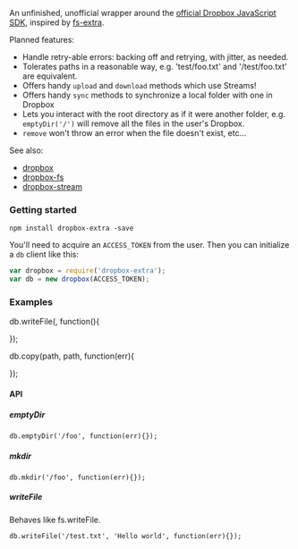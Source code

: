 An unfinished, unofficial wrapper around the [official Dropbox JavaScript SDK](https://github.com/dropbox/dropbox-sdk-js), inspired by [fs-extra](https://github.com/jprichardson/node-fs-extra). 

Planned features:
- Handle retry-able errors: backing off and retrying, with jitter, as needed.
- Tolerates paths in a reasonable way, e.g. 'test/foo.txt' and '/test/foo.txt' are equivalent.
- Offers handy ```upload``` and ```download``` methods which use Streams!
- Offers handy ```sync``` methods to synchronize a local folder with one in Dropbox
- Lets you interact with the root directory as if it were another folder, e.g. ```emptyDir('/')``` will remove all the files in the user's Dropbox.
- ```remove``` won't throw an error when the file doesn't exist, etc...

See also:
- [dropbox](https://github.com/dropbox/dropbox-sdk-js)
- [dropbox-fs](https://github.com/sallar/dropbox-fs)
- [dropbox-stream](https://github.com/velocityzen/dropbox-stream)

### Getting started

```
npm install dropbox-extra -save
```

You'll need to acquire an ```ACCESS_TOKEN``` from the user. Then you can initialize a ```db``` client like this:

```javascript
var dropbox = require('dropbox-extra');
var db = new dropbox(ACCESS_TOKEN);
```

### Examples

db.writeFile(, function(){
  
});

db.copy(path, path, function(err){
  
});

#### API

##### emptyDir

```
db.emptyDir('/foo', function(err){});
```

##### mkdir

```
db.mkdir('/foo', function(err){});
```

##### writeFile

Behaves like fs.writeFile.

```
db.writeFile('/test.txt', 'Hello world', function(err){});
```
